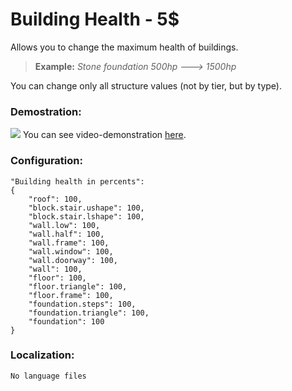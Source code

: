 Building Health - 5$
=================================================
Allows you to change the maximum health of buildings. 
> **Example:** *Stone foundation 500hp ---> 1500hp*

You can change only all structure values (not by tier, but by type).

### Demostration:
![](https://i.imgur.com/LDnjsqk.png)
You can see video-demonstration [here](https://www.youtube.com/watch?v=DvtjzHc7XV8).

### Configuration:
```
"Building health in percents": 
{
    "roof": 100,
    "block.stair.ushape": 100,
    "block.stair.lshape": 100,
    "wall.low": 100,
    "wall.half": 100,
    "wall.frame": 100,
    "wall.window": 100,
    "wall.doorway": 100,
    "wall": 100,
    "floor": 100,
    "floor.triangle": 100,
    "floor.frame": 100,
    "foundation.steps": 100,
    "foundation.triangle": 100,
    "foundation": 100
}
```

### Localization:
```
No language files
```
